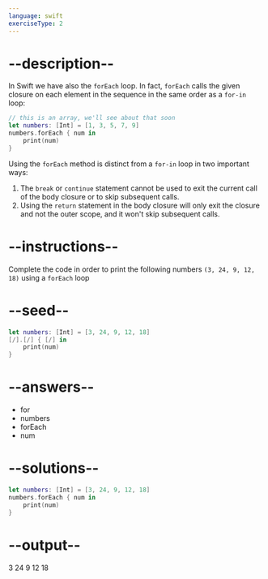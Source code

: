 ```yaml
---
language: swift
exerciseType: 2
---
```


# --description--

In Swift we have also the `forEach` loop.
In fact, `forEach` calls the given closure on each element in the sequence in the same order as a `for-in` loop:
```swift
// this is an array, we'll see about that soon
let numbers: [Int] = [1, 3, 5, 7, 9] 
numbers.forEach { num in 
    print(num)
}
```
Using the `forEach` method is distinct from a `for-in` loop in two important ways:
1. The `break` or `continue` statement cannot be used to exit the current call of the body closure or to skip subsequent calls.
2. Using the `return` statement in the body closure will only exit the closure and not the outer scope, and it won't skip subsequent calls.

# --instructions--

Complete the code in order to print the following numbers `(3, 24, 9, 12, 18)` using a `forEach` loop

# --seed--

```swift
let numbers: [Int] = [3, 24, 9, 12, 18]
[/].[/] { [/] in
    print(num)
}
```

# --answers--

- for
- numbers
- forEach
- num

# --solutions--

```swift
let numbers: [Int] = [3, 24, 9, 12, 18]
numbers.forEach { num in
    print(num)
}
```

# --output--

3
24
9
12
18
